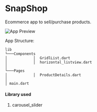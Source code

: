 # SnapShop

Ecommerce app to sell/purchase products.

![App Preview](https://i.imgur.com/EO6G6VY.gifv)


App Structure: 

```
lib    
└───Components
│            │  GridlList.dart
│            │  horizontal_listview.dart
│
└───Pages
│            │  ProductDetails.dart
│
│ main.dart                            
```         

#### Library used
1. carousel_slider
